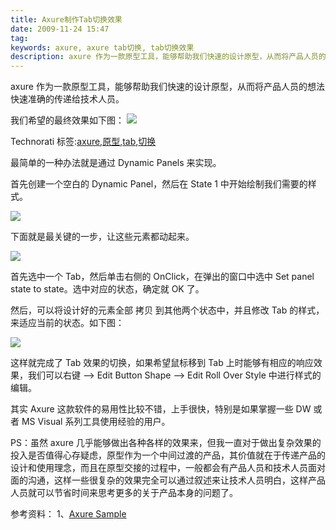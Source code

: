 ```yaml
---
title: Axure制作Tab切换效果
date: 2009-11-24 15:47
tag: 
keywords: axure, axure tab切换, tab切换效果
description: axure 作为一款原型工具，能够帮助我们快速的设计原型，从而将产品人员的想法快速准确的传递给技术人员。
---
```


axure 作为一款原型工具，能够帮助我们快速的设计原型，从而将产品人员的想法快速准确的传递给技术人员。

我们希望的最终效果如下图：
[![](/20091124-axure-tab/0004_thumb.png)](http://images.cnblogs.com/cnblogs_com/cocowool/WindowsLiveWriter/b0a2d1a7be96_C426/0004_2.png)

Technorati 标签:[axure](http://technorati.com/tags/axure),[原型](http://technorati.com/tags/%e5%8e%9f%e5%9e%8b),[tab](http://technorati.com/tags/tab),[切换](http://technorati.com/tags/%e5%88%87%e6%8d%a2)

最简单的一种办法就是通过 Dynamic Panels 来实现。

首先创建一个空白的 Dynamic Panel，然后在 State 1 中开始绘制我们需要的样式。



[![](/20091124-axure-tab/0005_thumb.png)](http://images.cnblogs.com/cnblogs_com/cocowool/WindowsLiveWriter/b0a2d1a7be96_C426/0005_2.png)

下面就是最关键的一步，让这些元素都动起来。

[![](/20091124-axure-tab/0007_thumb.png)](http://images.cnblogs.com/cnblogs_com/cocowool/WindowsLiveWriter/b0a2d1a7be96_C426/0007_2.png)

首先选中一个 Tab，然后单击右侧的 OnClick，在弹出的窗口中选中 Set panel state to state。选中对应的状态，确定就 OK 了。

然后，可以将设计好的元素全部 拷贝 到其他两个状态中，并且修改 Tab 的样式，来适应当前的状态。如下图：

[![](/20091124-axure-tab/0006_thumb.png)](http://images.cnblogs.com/cnblogs_com/cocowool/WindowsLiveWriter/b0a2d1a7be96_C426/0006_2.png)

这样就完成了 Tab 效果的切换，如果希望鼠标移到 Tab 上时能够有相应的响应效果，我们可以右键 –> Edit Button Shape –> Edit Roll Over Style 中进行样式的编辑。

其实 Axure 这款软件的易用性比较不错，上手很快，特别是如果掌握一些 DW 或者 MS Visual 系列工具使用经验的用户。

PS：虽然 axure 几乎能够做出各种各样的效果来，但我一直对于做出复杂效果的投入是否值得心存疑虑，原型作为一个中间过渡的产品，其价值就在于传递产品的设计和使用理念，而且在原型交接的过程中，一般都会有产品人员和技术人员面对面的沟通，这样一些很复杂的效果完全可以通过叙述来让技术人员明白，这样产品人员就可以节省时间来思考更多的关于产品本身的问题了。

参考资料：
1、[Axure Sample](http://www.axure.com/sampleProjects.aspx)












